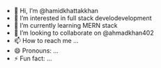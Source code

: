 - 👋 Hi, I’m @hamidkhattakkhan
- 👀 I’m interested in full stack develodevelopment 
- 🌱 I’m currently learning MERN stack
- 💞️ I’m looking to collaborate on @ahmadkhan402
- 📫 How to reach me ...
- 😄 Pronouns: ...
- ⚡ Fun fact: ...

<!---
hamidkhattakkhan/hamidkhattakkhan is a ✨ special ✨ repository because its `README.md` (this file) appears on your GitHub profile.
You can click the Preview link to take a look at your changes.
--->
